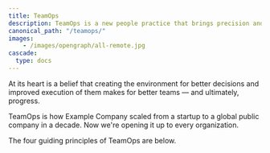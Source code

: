 ```yaml
---
title: TeamOps
description: TeamOps is a new people practice that brings precision and operations to how people work together. It's rooted in reality and objectivity, and focuses on the behaviors that make for better teams. It's supported by actionable tenets and concrete, real world examples.
canonical_path: "/teamops/"
images:
    - /images/opengraph/all-remote.jpg
cascade:
  type: docs
---
```


At its heart is a belief that creating the environment for better decisions and improved execution of them makes for better teams — and ultimately, progress.

TeamOps is how Example Company scaled from a startup to a global public company in a decade. Now we're opening it up to every organization.

The four guiding principles of TeamOps are below.
